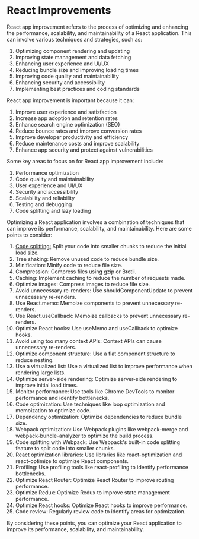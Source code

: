 # React Improvements

React app improvement refers to the process of optimizing and enhancing the performance, scalability, and maintainability of a React application. This can involve various techniques and strategies, such as:

1. Optimizing component rendering and updating
2. Improving state management and data fetching
3. Enhancing user experience and UI/UX
4. Reducing bundle size and improving loading times
5. Improving code quality and maintainability
6. Enhancing security and accessibility
7. Implementing best practices and coding standards

React app improvement is important because it can:

1. Improve user experience and satisfaction
2. Increase app adoption and retention rates
3. Enhance search engine optimization (SEO)
4. Reduce bounce rates and improve conversion rates
5. Improve developer productivity and efficiency
6. Reduce maintenance costs and improve scalability
7. Enhance app security and protect against vulnerabilities

Some key areas to focus on for React app improvement include:

1. Performance optimization
2. Code quality and maintainability
3. User experience and UI/UX
4. Security and accessibility
5. Scalability and reliability
6. Testing and debugging
7. Code splitting and lazy loading


Optimizing a React application involves a combination of techniques that can improve its performance, scalability, and maintainability. Here are some points to consider:

1. [Code splitting:](https://github.com/rohit33178/tech-lead/blob/main/react-improvements/code-splitting.md) Split your code into smaller chunks to reduce the initial load size.
2. Tree shaking: Remove unused code to reduce bundle size.
3. Minification: Minify code to reduce file size.
4. Compression: Compress files using gzip or Brotli.
5. Caching: Implement caching to reduce the number of requests made.
6. Optimize images: Compress images to reduce file size.
7. Avoid unnecessary re-renders: Use shouldComponentUpdate to prevent unnecessary re-renders.
8. Use React.memo: Memoize components to prevent unnecessary re-renders.
9. Use React.useCallback: Memoize callbacks to prevent unnecessary re-renders.
10. Optimize React hooks: Use useMemo and useCallback to optimize hooks.
11. Avoid using too many context APIs: Context APIs can cause unnecessary re-renders.
12. Optimize component structure: Use a flat component structure to reduce nesting.
13. Use a virtualized list: Use a virtualized list to improve performance when rendering large lists.
14. Optimize server-side rendering: Optimize server-side rendering to improve initial load times.
15. Monitor performance: Use tools like Chrome DevTools to monitor performance and identify bottlenecks.
16. Code optimization: Use techniques like loop optimization and memoization to optimize code.
17. Dependency optimization: Optimize dependencies to reduce bundle size.
18. Webpack optimization: Use Webpack plugins like webpack-merge and webpack-bundle-analyzer to optimize the build process.
19. Code splitting with Webpack: Use Webpack's built-in code splitting feature to split code into smaller chunks.
20. React optimization libraries: Use libraries like react-optimization and react-optimize to optimize React components.
21. Profiling: Use profiling tools like react-profiling to identify performance bottlenecks.
22. Optimize React Router: Optimize React Router to improve routing performance.
23. Optimize Redux: Optimize Redux to improve state management performance.
24. Optimize React hooks: Optimize React hooks to improve performance.
25. Code review: Regularly review code to identify areas for optimization.

By considering these points, you can optimize your React application to improve its performance, scalability, and maintainability.